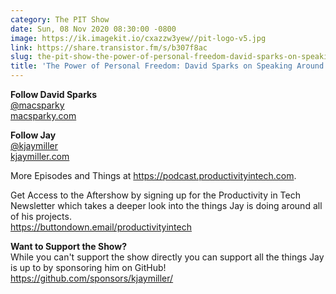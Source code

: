 ```yaml
---
category: The PIT Show
date: Sun, 08 Nov 2020 08:30:00 -0800
image: https://ik.imagekit.io/cxazzw3yew//pit-logo-v5.jpg
link: https://share.transistor.fm/s/b307f8ac
slug: the-pit-show-the-power-of-personal-freedom-david-sparks-on-speaking-around-multiple-interests
title: 'The Power of Personal Freedom: David Sparks on Speaking Around Multiple Interests'
---
```


<p><strong>Follow David Sparks</strong><br /><a href="https://twitter.com/macsparky">@macsparky</a><br /><a href="https://macsparky.com">macsparky.com</a></p><p><strong>Follow Jay</strong><br /><a href="https://twitter.com/kjaymiller">@kjaymiller</a><br /><a href="https://kjaymiller.com">kjaymiller.com</a></p><p>More Episodes and Things at <a href="https://podcast.productivityintech.com/">https://podcast.productivityintech.com</a>.</p><p>Get Access to the Aftershow by signing up for the Productivity in Tech Newsletter which takes a deeper look into the things Jay is doing around all of his projects.<br /><a href="https://buttondown.email/productivityintech">https://buttondown.email/productivityintech</a></p><p><strong>Want to Support the Show?</strong><br />While you can't support the show directly you can support all the things Jay is up to by sponsoring him on GitHub!<br /><a href="https://github.com/sponsors/kjaymiller/">https://github.com/sponsors/kjaymiller/</a></p>